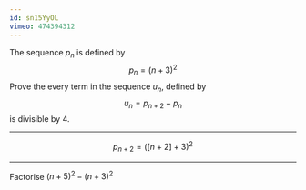 ```yaml
---
id: sn15YyOL
vimeo: 474394312
---
```


The sequence $p_n$ is defined by
$$
p_n = (n + 3)^2
$$
Prove the every term in the sequence $u_n,$ defined by
$$
u_n = p_{n+2} - p_n
$$
is divisible by $4.$

---

$$
p_{n+2} = ([n + 2] + 3)^2
$$

---

Factorise $(n+5)^2 - (n+3)^2$
